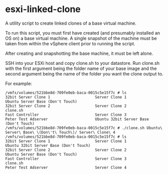 esxi-linked-clone
=================

A utility script to create linked clones of a base virtual machine.

To run this script, you must first have created (and presumably installed an OS on) a base virtual machine. A single snapshot of the machine must be taken from within the vSphere client prior to running the script.

After creating and snapshotting the base machine, it must be left alone. 

SSH into your ESXi host and copy clone.sh to your datastore. Run clone.sh with the first argument being the folder name of your base image and the second argument being the name of the folder you want the clone output to. 

For example:

```ShellSession
/vmfs/volumes/521bbe8d-709fe0eb-baca-0015c5e15f7c # ls
32bit Server Clone 1                    Server Clone 1                          Ubuntu Server Base (Don't Touch)
32bit Server Clone 2                    Server Clone 2                          clone.sh
Fast Controller                         Server Clone 3
Peter Test Adserver                     Ubuntu 32bit Server Base (Don't Touch)
/vmfs/volumes/521bbe8d-709fe0eb-baca-0015c5e15f7c # ./clone.sh Ubuntu\ Server\ Base\ \(Don\'t\ Touch\)/ Server\ Clone\ 4
/vmfs/volumes/521bbe8d-709fe0eb-baca-0015c5e15f7c # ls
32bit Server Clone 1                    Server Clone 1                          Ubuntu 32bit Server Base (Don't Touch)
32bit Server Clone 2                    Server Clone 2                          Ubuntu Server Base (Don't Touch)
Fast Controller                         Server Clone 3                          clone.sh
Peter Test Adserver                     Server Clone 4
```